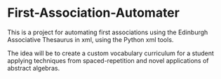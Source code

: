 First-Association-Automater
===========================

This is a project for automating first associations using the Edinburgh Associative Thesaurus in xml, using the Python xml tools.

The idea will be to create a custom vocabulary curriculum for a student applying techniques from spaced-repetition and novel applications of abstract algebras. 
